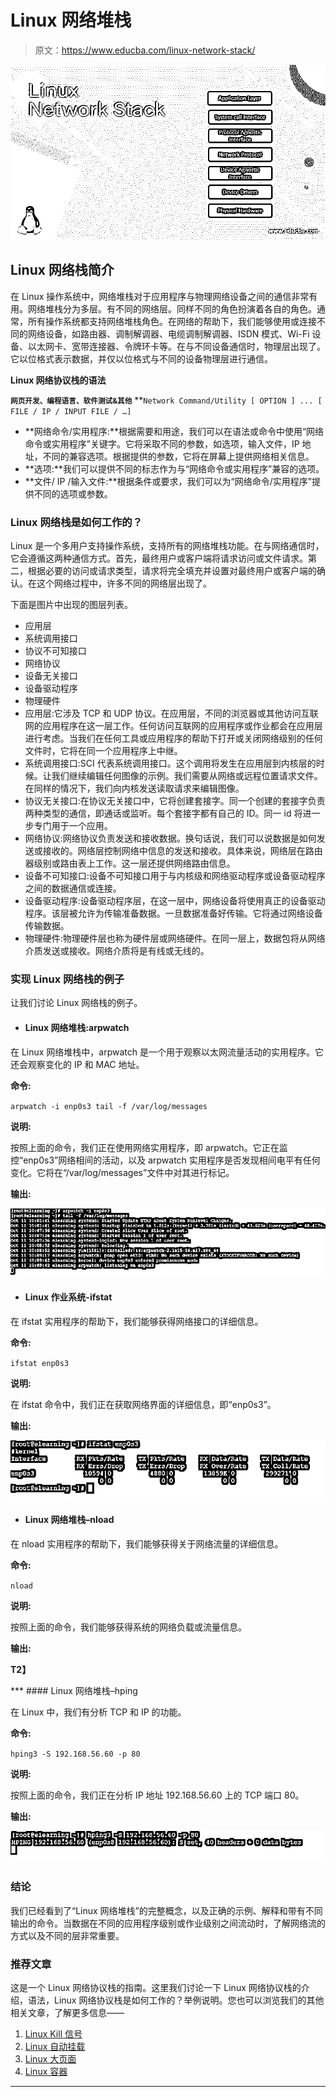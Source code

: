 # Linux 网络堆栈

> 原文：<https://www.educba.com/linux-network-stack/>

![Linux Network Stack](img/74909a8efa2e7b8c7353281b18779980.png)



## Linux 网络栈简介

在 Linux 操作系统中，网络堆栈对于应用程序与物理网络设备之间的通信非常有用。网络堆栈分为多层。有不同的网络层。同样不同的角色扮演着各自的角色。通常，所有操作系统都支持网络堆栈角色。在网络的帮助下，我们能够使用或连接不同的网络设备，如路由器、调制解调器、电缆调制解调器、ISDN 模式、Wi-Fi 设备、以太网卡、宽带连接器、令牌环卡等。在与不同设备通信时，物理层出现了。它以位格式表示数据，并仅以位格式与不同的设备物理层进行通信。

****Linux 网络协议栈的语法****

 **<small>网页开发、编程语言、软件测试&其他</small>**  **`Network Command/Utility [ OPTION ] ... [ FILE / IP / INPUT FILE / …]`

*   **网络命令/实用程序:**根据需要和用途，我们可以在语法或命令中使用“网络命令或实用程序”关键字。它将采取不同的参数，如选项，输入文件，IP 地址，不同的兼容选项。根据提供的参数，它将在屏幕上提供网络相关信息。
*   **选项:**我们可以提供不同的标志作为与“网络命令或实用程序”兼容的选项。
*   **文件/ IP /输入文件:**根据条件或要求，我们可以为“网络命令/实用程序”提供不同的选项或参数。

### Linux 网络栈是如何工作的？

Linux 是一个多用户支持操作系统，支持所有的网络堆栈功能。在与网络通信时，它会遵循这两种通信方式。首先，最终用户或客户端将请求访问或文件请求。第二，根据必要的访问或请求类型，请求将完全填充并设置对最终用户或客户端的确认。在这个网络过程中，许多不同的网络层出现了。

下面是图片中出现的图层列表。

*   应用层
*   系统调用接口
*   协议不可知接口
*   网络协议
*   设备无关接口
*   设备驱动程序
*   物理硬件
*   应用层:它涉及 TCP 和 UDP 协议。在应用层，不同的浏览器或其他访问互联网的应用程序在这一层工作。任何访问互联网的应用程序或作业都会在应用层进行考虑。当我们在任何工具或应用程序的帮助下打开或关闭网络级别的任何文件时，它将在同一个应用程序上中继。
*   系统调用接口:SCI 代表系统调用接口。这个调用将发生在应用层到内核层的时候。让我们继续编辑任何图像的示例。我们需要从网络或远程位置请求文件。在同样的情况下，我们向内核发送读取请求来编辑图像。
*   协议无关接口:在协议无关接口中，它将创建套接字。同一个创建的套接字负责两种类型的通信，即通话或监听。每个套接字都有自己的 ID。同一 id 将进一步专门用于一个应用。
*   网络协议:网络协议负责发送和接收数据。换句话说，我们可以说数据是如何发送或接收的。网络层控制网络中信息的发送和接收。具体来说，网络层在路由器级别或路由表上工作。这一层还提供网络路由信息。
*   设备不可知接口:设备不可知接口用于与内核级和网络驱动程序或设备驱动程序之间的数据通信或连接。
*   设备驱动程序:设备驱动程序层，在这一层中，网络设备将使用真正的设备驱动程序。该层被允许为传输准备数据。一旦数据准备好传输。它将通过网络设备传输数据。
*   物理硬件:物理硬件层也称为硬件层或网络硬件。在同一层上，数据包将从网络介质发送或接收。网络介质将是有线或无线的。

### 实现 Linux 网络栈的例子

让我们讨论 Linux 网络栈的例子。

*   #### Linux 网络堆栈:arpwatch

在 Linux 网络堆栈中，arpwatch 是一个用于观察以太网流量活动的实用程序。它还会观察变化的 IP 和 MAC 地址。

**命令:**

`arpwatch -i enp0s3
tail -f /var/log/messages`

**说明:**

按照上面的命令，我们正在使用网络实用程序，即 arpwatch。它正在监控“enp0s3”网络相间的活动，以及 arpwatch 实用程序是否发现相间电平有任何变化。它将在“/var/log/messages”文件中对其进行标记。

**输出:**

![linux network stack 1](img/aae07c150f4e9d845e7bceb6c2d83b4a.png)



*   #### Linux 作业系统-ifstat

在 ifstat 实用程序的帮助下，我们能够获得网络接口的详细信息。

**命令:**

`ifstat enp0s3`

**说明:**

在 ifstat 命令中，我们正在获取网络界面的详细信息，即“enp0s3”。

**输出:**

![linux network stack 2](img/f97c96ad58dda4226253ae9f3663ff9f.png)



*   #### Linux 网络堆栈–nload

在 nload 实用程序的帮助下，我们能够获得关于网络流量的详细信息。

**命令:**

`nload`

**说明:**

按照上面的命令，我们能够获得系统的网络负载或流量信息。

**输出:**

**T2】**



 ***   #### Linux 网络堆栈–hping

在 Linux 中，我们有分析 TCP 和 IP 的功能。

**命令:**

`hping3 -S 192.168.56.60 -p 80`

**说明:**

按照上面的命令，我们正在分析 IP 地址 192.168.56.60 上的 TCP 端口 80。

**输出:**

![linux network stack 4](img/cebfc29501d68df71b6fbe0ffd19503f.png)



### 结论

我们已经看到了“Linux 网络堆栈”的完整概念，以及正确的示例、解释和带有不同输出的命令。当数据在不同的应用程序级别或作业级别之间流动时，了解网络流的方式以及不同的层非常重要。

### 推荐文章

这是一个 Linux 网络协议栈的指南。这里我们讨论一下 Linux 网络协议栈的介绍，语法，Linux 网络协议栈是如何工作的？举例说明。您也可以浏览我们的其他相关文章，了解更多信息——

1.  [Linux Kill 信号](https://www.educba.com/linux-kill-signals/)
2.  [Linux 自动挂载](https://www.educba.com/linux-automount/)
3.  [Linux 大页面](https://www.educba.com/linux-hugepages/)
4.  [Linux 容器](https://www.educba.com/linux-container/)





****